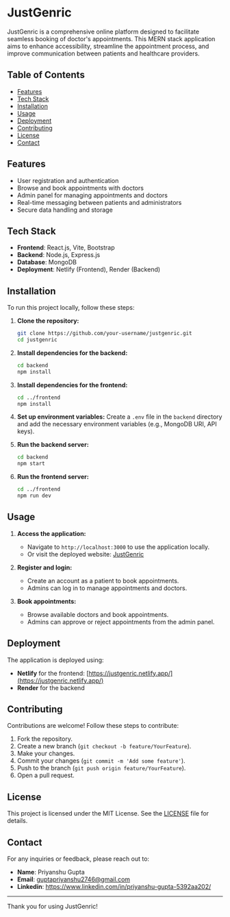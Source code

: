 # JustGenric

JustGenric is a comprehensive online platform designed to facilitate seamless booking of doctor's appointments. This MERN stack application aims to enhance accessibility, streamline the appointment process, and improve communication between patients and healthcare providers.

## Table of Contents

- [Features](#features)
- [Tech Stack](#tech-stack)
- [Installation](#installation)
- [Usage](#usage)
- [Deployment](#deployment)
- [Contributing](#contributing)
- [License](#license)
- [Contact](#contact)

## Features

- User registration and authentication
- Browse and book appointments with doctors
- Admin panel for managing appointments and doctors
- Real-time messaging between patients and administrators
- Secure data handling and storage

## Tech Stack

- **Frontend**: React.js, Vite, Bootstrap
- **Backend**: Node.js, Express.js
- **Database**: MongoDB
- **Deployment**: Netlify (Frontend), Render (Backend)

## Installation

To run this project locally, follow these steps:

1. **Clone the repository:**
    ```bash
    git clone https://github.com/your-username/justgenric.git
    cd justgenric
    ```

2. **Install dependencies for the backend:**
    ```bash
    cd backend
    npm install
    ```

3. **Install dependencies for the frontend:**
    ```bash
    cd ../frontend
    npm install
    ```

4. **Set up environment variables:**
    Create a `.env` file in the `backend` directory and add the necessary environment variables (e.g., MongoDB URI, API keys).

5. **Run the backend server:**
    ```bash
    cd backend
    npm start
    ```

6. **Run the frontend server:**
    ```bash
    cd ../frontend
    npm run dev
    ```

## Usage

1. **Access the application:**
   - Navigate to `http://localhost:3000` to use the application locally.
   - Or visit the deployed website: [JustGenric](https://justgenric.netlify.app/)

2. **Register and login:**
   - Create an account as a patient to book appointments.
   - Admins can log in to manage appointments and doctors.

3. **Book appointments:**
   - Browse available doctors and book appointments.
   - Admins can approve or reject appointments from the admin panel.

## Deployment

The application is deployed using:

- **Netlify** for the frontend: [https://justgenric.netlify.app/](https://justgenric.netlify.app/)
- **Render** for the backend

## Contributing

Contributions are welcome! Follow these steps to contribute:

1. Fork the repository.
2. Create a new branch (`git checkout -b feature/YourFeature`).
3. Make your changes.
4. Commit your changes (`git commit -m 'Add some feature'`).
5. Push to the branch (`git push origin feature/YourFeature`).
6. Open a pull request.

## License

This project is licensed under the MIT License. See the [LICENSE](LICENSE) file for details.

## Contact

For any inquiries or feedback, please reach out to:

- **Name**: Priyanshu Gupta
- **Email**: guptapriyanshu2746@gmail.com
- **Linkedin**: https://www.linkedin.com/in/priyanshu-gupta-5392aa202/
---

Thank you for using JustGenric!
